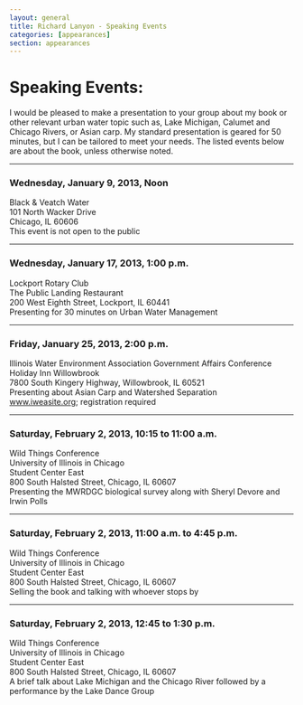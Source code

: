 ```yaml
---
layout: general
title: Richard Lanyon - Speaking Events
categories: [appearances]
section: appearances
---
```


# Speaking Events:
I would be pleased to make a presentation to your group about my book or other relevant urban water topic such as, Lake Michigan, Calumet and Chicago Rivers, or Asian carp. My standard presentation is geared for 50 minutes, but I can be tailored to meet your needs. The listed events below are about the book, unless otherwise noted.

----

### Wednesday, January 9, 2013, Noon
Black & Veatch Water<br />
101 North Wacker Drive<br />
Chicago, IL 60606<br />
This event is not open to the public

----

### Wednesday, January 17, 2013, 1:00 p.m.
Lockport Rotary Club<br />
The Public Landing Restaurant<br />
200 West Eighth Street, Lockport, IL 60441<br />
Presenting for 30 minutes on Urban Water Management

----

### Friday, January 25, 2013, 2:00 p.m.
Illinois Water Environment Association Government Affairs Conference<br />
Holiday Inn Willowbrook<br />
7800 South Kingery Highway, Willowbrook, IL 60521<br />
Presenting about Asian Carp and Watershed Separation<br />
www.iweasite.org; registration required

----

### Saturday, February 2, 2013, 10:15 to 11:00 a.m.
Wild Things Conference<br />
University of Illinois in Chicago<br />
Student Center East<br />
800 South Halsted Street, Chicago, IL 60607<br />
Presenting the MWRDGC biological survey along with Sheryl Devore and Irwin Polls

----

### Saturday, February 2, 2013, 11:00 a.m. to 4:45 p.m.
Wild Things Conference<br />
University of Illinois in Chicago<br />
Student Center East<br />
800 South Halsted Street, Chicago, IL 60607<br />
Selling the book and talking with whoever stops by

----

### Saturday, February 2, 2013, 12:45 to 1:30 p.m.
Wild Things Conference<br />
University of Illinois in Chicago<br />
Student Center East<br />
800 South Halsted Street, Chicago, IL 60607<br />
A brief talk about Lake Michigan and the Chicago River followed by a performance by the Lake Dance Group
